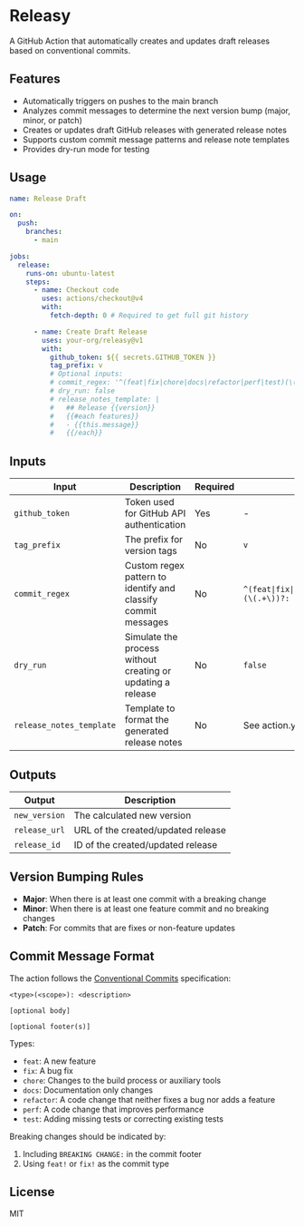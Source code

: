 # Releasy

A GitHub Action that automatically creates and updates draft releases based on conventional commits.

## Features

- Automatically triggers on pushes to the main branch
- Analyzes commit messages to determine the next version bump (major, minor, or patch)
- Creates or updates draft GitHub releases with generated release notes
- Supports custom commit message patterns and release note templates
- Provides dry-run mode for testing

## Usage

```yaml
name: Release Draft

on:
  push:
    branches:
      - main

jobs:
  release:
    runs-on: ubuntu-latest
    steps:
      - name: Checkout code
        uses: actions/checkout@v4
        with:
          fetch-depth: 0 # Required to get full git history

      - name: Create Draft Release
        uses: your-org/releasy@v1
        with:
          github_token: ${{ secrets.GITHUB_TOKEN }}
          tag_prefix: v
          # Optional inputs:
          # commit_regex: '^(feat|fix|chore|docs|refactor|perf|test)(\(.+\))?:'
          # dry_run: false
          # release_notes_template: |
          #   ## Release {{version}}
          #   {{#each features}}
          #   - {{this.message}}
          #   {{/each}}
```

## Inputs

| Input                    | Description                                                   | Required | Default                                                     |
| ------------------------ | ------------------------------------------------------------- | -------- | ----------------------------------------------------------- |
| `github_token`           | Token used for GitHub API authentication                      | Yes      | -                                                           |
| `tag_prefix`             | The prefix for version tags                                   | No       | `v`                                                         |
| `commit_regex`           | Custom regex pattern to identify and classify commit messages | No       | `^(feat\|fix\|chore\|docs\|refactor\|perf\|test)(\(.+\))?:` |
| `dry_run`                | Simulate the process without creating or updating a release   | No       | `false`                                                     |
| `release_notes_template` | Template to format the generated release notes                | No       | See action.yml                                              |

## Outputs

| Output        | Description                        |
| ------------- | ---------------------------------- |
| `new_version` | The calculated new version         |
| `release_url` | URL of the created/updated release |
| `release_id`  | ID of the created/updated release  |

## Version Bumping Rules

- **Major**: When there is at least one commit with a breaking change
- **Minor**: When there is at least one feature commit and no breaking changes
- **Patch**: For commits that are fixes or non-feature updates

## Commit Message Format

The action follows the [Conventional Commits](https://www.conventionalcommits.org/) specification:

```
<type>(<scope>): <description>

[optional body]

[optional footer(s)]
```

Types:

- `feat`: A new feature
- `fix`: A bug fix
- `chore`: Changes to the build process or auxiliary tools
- `docs`: Documentation only changes
- `refactor`: A code change that neither fixes a bug nor adds a feature
- `perf`: A code change that improves performance
- `test`: Adding missing tests or correcting existing tests

Breaking changes should be indicated by:

1. Including `BREAKING CHANGE:` in the commit footer
2. Using `feat!` or `fix!` as the commit type

## License

MIT
